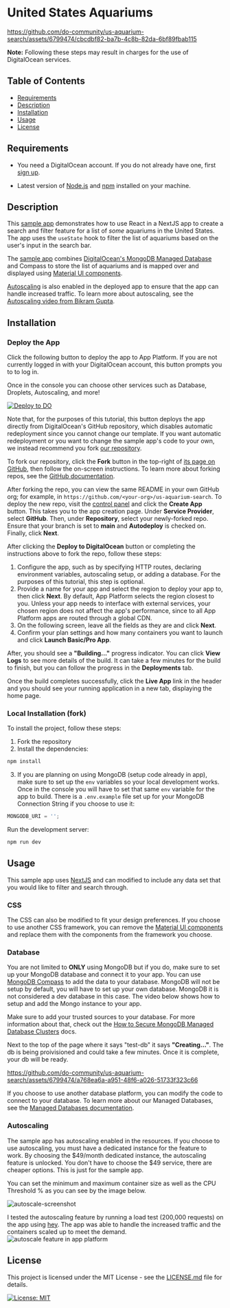 # United States Aquariums

https://github.com/do-community/us-aquarium-search/assets/6799474/cbcdbf82-ba7b-4c8b-82da-6bf89fbab115

**Note:** Following these steps may result in charges for the use of DigitalOcean services.

## Table of Contents

- [Requirements](#requirements)
- [Description](#description)
- [Installation](#installation)
- [Usage](#usage)
- [License](#license)

## Requirements

- You need a DigitalOcean account. If you do not already have one, first [sign up](https://cloud.digitalocean.com/registrations/new?utm_team=devrel&utm_source=github&utm_content=signup).

- Latest version of [Node.js](https://nodejs.org/en/download/) and [npm](https://www.npmjs.com/get-npm) installed on your machine.

## Description

This [sample app](https://oyster-app-rpxke.ondigitalocean.app/) demonstrates how to use React in a NextJS app to create a search and filter feature for a list of _some_ aquariums in the United States. The app uses the `useState` hook to filter the list of aquariums based on the user's input in the search bar.

The [sample app](https://oyster-app-rpxke.ondigitalocean.app/) combines [DigitalOcean's MongoDB Managed Database](https://www.digitalocean.com/products/managed-databases-mongodb?utm_team=devrel&utm_source=github&utm_content=managed-databases-mongodb) and Compass to store the list of aquariums and is mapped over and displayed using [Material UI components](https://mui.com/material-ui/).

[Autoscaling](https://www.digitalocean.com/blog/introducing-cpu-based-autoscaling-app-platform?utm_team=devrel&utm_source=github&utm_content=blog) is also enabled in the deployed app to ensure that the app can handle increased traffic. To learn more about autoscaling, see the [Autoscaling video from Bikram Gupta](https://www.youtube.com/watch?v=k8pCGYPeqOQ).

## Installation

### Deploy the App

Click the following button to deploy the app to App Platform. If you are not currently logged in with your DigitalOcean account, this button prompts you to to log in.

Once in the console you can choose other services such as Database, Droplets, Autoscaling, and more!

[![Deploy to DO](https://www.deploytodo.com/do-btn-blue.svg)](https://cloud.digitalocean.com/apps/new?repo=https://do-community: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@github.com/do-community/us-aquarium-search/tree/main)

Note that, for the purposes of this tutorial, this button deploys the app directly from DigitalOcean's GitHub repository, which disables automatic redeployment since you cannot change our template. If you want automatic redeployment or you want to change the sample app's code to your own, we instead recommend you fork [our repository](https://github.com/do-community/us-aquarium-search/tree/main).

To fork our repository, click the **Fork** button in the top-right of [its page on GitHub](https://github.com/do-community/us-aquarium-search/tree/main), then follow the on-screen instructions. To learn more about forking repos, see the [GitHub documentation](https://docs.github.com/en/github/getting-started-with-github/fork-a-repo).

After forking the repo, you can view the same README in your own GitHub org; for example, in `https://github.com/<your-org>/us-aquarium-search`. To deploy the new repo, visit the [control panel](https://cloud.digitalocean.com/apps) and click the **Create App** button. This takes you to the app creation page. Under **Service Provider**, select **GitHub**. Then, under **Repository**, select your newly-forked repo. Ensure that your branch is set to **main** and **Autodeploy** is checked on. Finally, click **Next**.

After clicking the **Deploy to DigitalOcean** button or completing the instructions above to fork the repo, follow these steps:

1. Configure the app, such as by specifying HTTP routes, declaring environment variables, autoscaling setup, or adding a database. For the purposes of this tutorial, this step is optional.
2. Provide a name for your app and select the region to deploy your app to, then click **Next**. By default, App Platform selects the region closest to you. Unless your app needs to interface with external services, your chosen region does not affect the app's performance, since to all App Platform apps are routed through a global CDN.
3. On the following screen, leave all the fields as they are and click **Next**.
4. Confirm your plan settings and how many containers you want to launch and click **Launch Basic/Pro App**.

After, you should see a **"Building..."** progress indicator. You can click **View Logs** to see more details of the build. It can take a few minutes for the build to finish, but you can follow the progress in the **Deployments** tab.

Once the build completes successfully, click the **Live App** link in the header and you should see your running application in a new tab, displaying the home page.

### Local Installation (fork)

To install the project, follow these steps:

1. Fork the repository
2. Install the dependencies:

```bash
npm install
```

3. If you are planning on using MongoDB (setup code already in app), make sure to set up the `env` variables so your local development works. Once in the console you will have to set that same `env` variable for the app to build.
   There is a `.env.example` file set up for your MongoDB Connection String if you choose to use it:

```js
MONGODB_URI = '';
```

Run the development server:

```bash
npm run dev
```

## Usage

This sample app uses [NextJS](https://nextjs.org/) and can modified to include any data set that you would like to filter and search through.

### CSS

The CSS can also be modified to fit your design preferences. If you choose to use another CSS framework, you can remove the [Material UI components](https://mui.com/material-ui/) and replace them with the components from the framework you choose.

### Database

You are not limited to **ONLY** using MongoDB but if you do, make sure to set up your MongoDB database and connect it to your app. You can use [MongoDB Compass](https://www.mongodb.com/products/tools/compass) to add the data to your database. MongoDB will not be setup by default, you will have to set up your own database. MongoDB it is not considered a dev database in this case. The video below shows how to setup and add the Mongo instance to your app.

Make sure to add your trusted sources to your database. For more information about that, check out the [How to Secure MongoDB Managed Database Clusters](https://docs.digitalocean.com/products/databases/mongodb/how-to/secure/) docs.

Next to the top of the page where it says "test-db" it says **"Creating..."**. The db is being proivisioned and could take a few minutes. Once it is complete, your db will be ready.

https://github.com/do-community/us-aquarium-search/assets/6799474/a768ea6a-a951-48f6-a026-51733f323c66

If you choose to use another database platform, you can modify the code to connect to your database. To learn more about our Managed Databases, see the [Managed Databases documentation](https://www.digitalocean.com/products/managed-databases?utm_team=devrel&utm_source=github&utm_content=managed-databases).

### Autoscaling

The sample app has autoscaling enabled in the resources. If you choose to use autoscaling, you must have a dedicated instance for the feature to work. By choosing the $49/month dedicated instance, the autoscaling feature is unlocked. You don't have to choose the $49 service, there are cheaper options. This is just for the sample app.

You can set the minimum and maximum container size as well as the CPU Threshold % as you can see by the image below.

![autoscale-screenshot](https://github.com/do-community/us-aquarium-search/assets/6799474/9f7b9781-4451-4af1-a28e-d07528921e6a)

I tested the autoscaling feature by running a load test (200,000 requests) on the app using [hey](https://github.com/rakyll/hey). The app was able to handle the increased traffic and the containers scaled up to meet the demand.
![autoscale feature in app platform](https://github.com/do-community/us-aquarium-search/assets/6799474/ede9c2d5-ef27-40ea-99c0-63fa63cd4a9f)

## License

This project is licensed under the MIT License - see the [LICENSE.md](LICENSE.md) file for details.

[![License: MIT](https://img.shields.io/badge/License-MIT-yellow.svg)](https://opensource.org/licenses/MIT)
